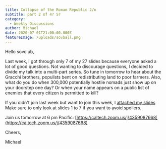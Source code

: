 ```yaml
---
title: Collapse of the Roman Republic 2/n
subtitle: part 2 of 4? 5?
category:
  - Weekly Discussions
author: Michael
date: 2020-07-01T21:00:00.000Z
featureImage: /uploads/sovball.png
---
```

Hello sovclub,

Last week, I got through only 7 of my 27 slides because everyone asked a lot of good questions. Not wanting to discourage questions, I decided to divide my talk into a multi-part series. So tune in tomorrow to hear about the Gracchi brothers, populists bent on redistributing land to poor farmers. Also, what do you do when 300,000 potentially hostile nomads just show up on your doorstep one day? Or when your name appears on a public list of enemies that every citizen is permitted to kill?

If you didn't join last week but want to join this week, I [attached my slides](https://drive.google.com/file/d/1cecDwh9mOSpITlmWk6nmDf4X_jLurINH/view?usp=sharing). Make sure to only look at slides 1 to 7 if you want to avoid spoilers.

Join us tomorrow at 6 pm Pacific: [https://caltech.zoom.​us/j/4359087668](https://caltech.zoom.us/j/4359087668)

Cheers,

Michael